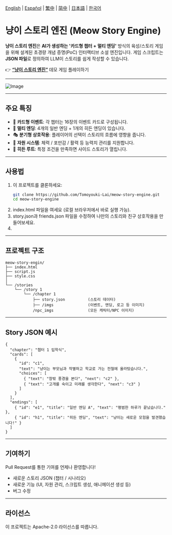 [English](../README.md) | [Español](README.es.md) | [繁中](README.zh-Hant.md) | [简中](README.zh-Hans.md) | [日本語](README.ja.md) | [한국어](README.ko.md)

# 냥이 스토리 엔진 (Meow Story Engine)
**냥이 스토리 엔진**은 **AI가 생성하는 '카드형 챕터 + 멀티 엔딩'** 방식의 육성/스토리 게임을 위해 설계된 초경량 개념 증명(PoC) 인터랙티브 소설 엔진입니다.
게임 스크립트는 **JSON 파일**로 정의하여 LLM이 스토리를 쉽게 작성할 수 있습니다.

👉 [**“냥이 스토리 엔진”**](https://meow-story-engine.vercel.app/) 데모 게임 플레이하기

---

![Image](https://github.com/user-attachments/assets/0478ddb9-d45a-428a-b7fe-3fda3c51733a)

---

## 주요 특징

- 📖 **카드형 이벤트**: 각 챕터는 16장의 이벤트 카드로 구성됩니다.
- 🔀 **멀티 엔딩**: 4개의 일반 엔딩 + 1개의 히든 엔딩이 있습니다.
- 🎭 **분기형 상호작용**: 플레이어의 선택이 스토리의 흐름에 영향을 줍니다.
- 🎒 **자원 시스템**: 체력 / 포만감 / 활력 등 능력치 관리를 지원합니다.
- 🌟 **히든 루트**: 특정 조건을 만족하면 사이드 스토리가 열립니다.

---

## 사용법

1. 이 프로젝트를 클론하세요:
   ```bash
   git clone https://github.com/Tomoyouki-Lai/meow-story-engine.git
   cd meow-story-engine
2. index.html 파일을 여세요 (로컬 브라우저에서 바로 실행 가능).
3. story.json과 friends.json 파일을 수정하여 나만의 스토리와 친구 상호작용을 만들어보세요.
4. 
---

## 프로젝트 구조

```
meow-story-engin/
├── index.html
├── script.js
├── style.css
│
└── /stories
    └── /story 1
        └── /chapter 1
            ├── story.json          (스토리 데이터)
            ├── /imgs               (이벤트, 엔딩, 로고 등 이미지)
            /npc_imgs               (모든 캐릭터/NPC 이미지)
```
---

## Story JSON 예시

```
{
  "chapter": "챕터 1 입학식",
  "cards": [
    {
      "id": "c1",
      "text": "냥이는 부모님과 작별하고 학교로 가는 전철에 올라탔습니다.",
      "choices": [
        { "text": "창밖 풍경을 본다", "next": "c2" },
        { "text": "고개를 숙이고 미래를 생각한다", "next": "c3" }
      ]
    }
  ],
  "endings": [
    { "id": "e1", "title": "일반 엔딩 A", "text": "평범한 하루가 끝났습니다." },
    { "id": "h1", "title": "히든 엔딩", "text": "냥이는 새로운 모험을 발견했습니다!" }
  ]
}
```

---

## 기여하기

Pull Request를 통한 기여를 언제나 환영합니다!
- 새로운 스토리 JSON (챕터 / 시나리오)
- 새로운 기능 (UI, 자원 관리, 스크립트 생성, 애니메이션 생성 등)
- 버그 수정

---

## 라이선스

이 프로젝트는 Apache-2.0 라이선스를 따릅니다.

